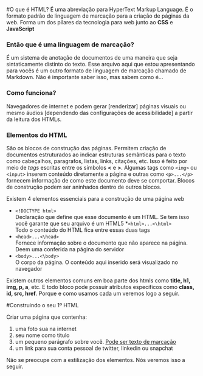 #O que é HTML?
É uma abreviação para HyperText Markup Language. É o formato padrão de linguagem de marcação para a criação de páginas da web. Forma um dos pilares da tecnologia para web junto ao __CSS__ e __JavaScript__

### Então que é uma linguagem de marcação?
É um sistema de anotação de documentos de uma maneira que seja sintaticamente distinto do texto. Esse arquivo aqui que estou apresentando para vocês é um outro formato de linguagem de marcação chamado de Markdown. Não é importante saber isso, mas sabem como é...

### Como funciona?
Navegadores de internet e podem gerar [renderizar] páginas visuais ou mesmo áudios [dependendo das configurações de acessibilidade] a partir da leitura dos HTMLs.

### Elementos do HTML
São os blocos de construção das páginas. Permitem criação de documentos estruturados ao indicar estruturas semânticas para o texto como cabeçalhos, paragrafos, listas, links, citações, etc. Isso é feito por meio de _tags_ escritas entre os símbolos __<__ e __>__. Algumas tags como `<img>` ou `<input>` inserem conteúdo diretamente a página e outras como `<p>...</p>` fornecem informação de como este documento deve se comportar. Blocos de construção podem ser aninhados dentro de outros blocos.

Existem 4 elementos essenciais para a construção de uma página web
* `<!DOCTYPE html>`  
Declaração que define que esse documento é um HTML. Se tem isso você garante que seu arquivo é um HTML5
*`<html>...<\html>`  
Todo o conteúdo do HTML fica entre essas duas tags
* `<head>...<\head>`  
Fornece informação sobre o documento que não aparece na página. Deem uma conferida na página do servidor
* `<body>...<\body>`  
O corpo da página. O conteúdo aqui inserido será visualizado no navegador

Existem outros elementos comuns em boa parte dos htmls como __title, h1, img, p, a__, etc. E todo bloco pode possuir atributos específicos como __class, id, src, href__. Porque e como usamos cada um veremos logo a seguir.

#Construindo o seu 1º HTML

Criar uma página que contenha:

1. uma foto sua na internet
2. seu nome como título
3. um pequeno parágrafo sobre você. [Pode ser texto de marcação](http://www.lipsum.com/feed/html)
4. um link para sua conta pessoal de twitter, linkedin ou snapchat

Não se preocupe com a estilização dos elementos. Nós veremos isso a seguir.
